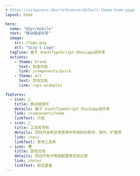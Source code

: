 ```yaml
---
# https://vitepress.dev/reference/default-theme-home-page
layout: home

hero:
  name: "@dyr/mobile"
  text: "移动端组件库"
  image:
    src: /logo.png
    alt: "Gixy's Logo"
  tagline: 基于 Vue3+TypeScript 的uniapp组件库
  actions:
    - theme: brand
      text: 快速开始
      link: /components/quick
    - theme: alt
      text: 其他文档
      link: /api-examples

features:
  - icon: 📱
    title: 移动端组件
    details: 基于 Vue3+TypeScript 的uniapp组件库
    link: /components/home
    linkText: 介绍
  - icon: 📘
    title: 工具库导航
    details: 项目开发和日常使用中所用到的软件、插件、扩展等
    link: /nav/
    linkText: 常用工具库
  - icon: 📚
    title: 其他文档
    details: 项目开发中常用配置等信息记录
    link: /note/
    linkText: 前往查看
---
```

